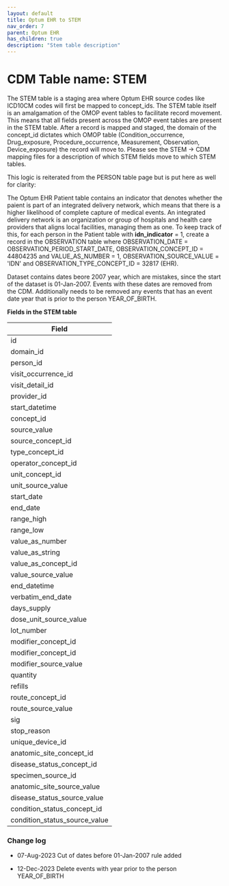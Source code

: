 ```yaml
---
layout: default
title: Optum EHR to STEM
nav_order: 7
parent: Optum EHR
has_children: true
description: "Stem table description"
---
```


# CDM Table name: STEM

The STEM table is a staging area where Optum EHR source codes like ICD10CM codes will first be mapped to concept_ids. The STEM table itself is an amalgamation of the OMOP event tables to facilitate record movement. This means that all fields present across the OMOP event tables are present in the STEM table. After a record is mapped and staged, the domain of the concept_id dictates which OMOP table (Condition_occurrence, Drug_exposure, Procedure_occurrence, Measurement, Observation, Device_exposure) the record will move to. Please see the STEM -> CDM mapping files for a description of which STEM fields move to which STEM tables. 

This logic is reiterated from the PERSON table page but is put here as well for clarity:

The Optum EHR Patient table contains an indicator that denotes whether the paient is part of an integrated delivery network, which means that there is a higher likelihood of complete capture of medical events. An integrated delivery network is an organization or group of hospitals and health care providers that aligns local facilities, managing them as one. To keep track of this, for each person in the Patient table with **idn_indicator** = 1, create a record in the OBSERVATION table where OBSERVATION_DATE = OBSERVATION_PERIOD_START_DATE, OBSERVATION_CONCEPT_ID = 44804235 and VALUE_AS_NUMBER = 1, OBSERVATION_SOURCE_VALUE = 'IDN' and OBSERVATION_TYPE_CONCEPT_ID = 32817 (EHR). 

Dataset contains dates beore 2007 year, which are mistakes, since the start of the dataset is 01-Jan-2007. Events with these dates are removed from the CDM.
Additionally needs to be removed any events that has an event date year that is prior to the person YEAR_OF_BIRTH.

**Fields in the STEM table**

| Field | 
| --- | 
| id | 
| domain_id |  
| person_id | 
| visit_occurrence_id | 
| visit_detail_id |
| provider_id | 
| start_datetime | 
| concept_id | 
| source_value |
| source_concept_id | 
| type_concept_id |  
| operator_concept_id | 
| unit_concept_id |  
| unit_source_value | 
| start_date |  
| end_date |  
| range_high |  
| range_low | 
| value_as_number | 
| value_as_string | 
| value_as_concept_id | 
| value_source_value | 
| end_datetime | 
| verbatim_end_date |  
| days_supply | 
| dose_unit_source_value | 
| lot_number | 
| modifier_concept_id |  
| modifier_concept_id | 
| modifier_source_value | 
| quantity | 
| refills | 
| route_concept_id | 
| route_source_value | 
| sig |  
| stop_reason | 
| unique_device_id | 
| anatomic_site_concept_id | 
| disease_status_concept_id |  
| specimen_source_id |
| anatomic_site_source_value | 
| disease_status_source_value | 
| condition_status_concept_id | 
| condition_status_source_value |  

### Change log

- 07-Aug-2023
Cut of dates before 01-Jan-2007 rule added

- 12-Dec-2023
Delete events with year prior to the person YEAR_OF_BIRTH
